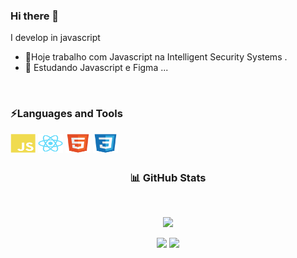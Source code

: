 ### Hi there 👋

I develop in javascript 


- 🔭Hoje trabalho com Javascript na Intelligent Security Systems .
- 🌱 Estudando Javascript e Figma ...

</br>
<p>
<h3 >⚡Languages and Tools</h3>
</p>


   <img align="center" alt="jolielton-Js" height="30" width="40" src="https://raw.githubusercontent.com/devicons/devicon/master/icons/javascript/javascript-plain.svg">
  <img align="center" alt="jolielton-React" height="30" width="40" src="https://raw.githubusercontent.com/devicons/devicon/master/icons/react/react-original.svg">
  <img align="center" alt="jolielton-HTML" height="30" width="40" src="https://raw.githubusercontent.com/devicons/devicon/master/icons/html5/html5-original.svg">
  <img align="center" alt="jolielton-CSS" height="30" width="40" src="https://raw.githubusercontent.com/devicons/devicon/master/icons/css3/css3-original.svg">
       </div>
  
  ##

  
 <p>
<h3 align="center">📊 GitHub Stats</h3>
</p>

<br />
<p align="center">
<img src="https://github-readme-streak-stats.herokuapp.com/?user=jolielton&theme=dark&count_private=true&theme=dark&hide_border=true" width="400" />
</p>
<p align="center">
<img src="https://github-readme-stats-amir-yusoff.vercel.app/api?username=jolielton&show_icons=true&hide_border=true&theme=dark" width="400" />
<img src="https://github-readme-stats-amir-yusoff.vercel.app/api/top-langs/?username=jolielton&layout=compact&hide_border=true&theme=dark" width="400" />
       
      
 
    
